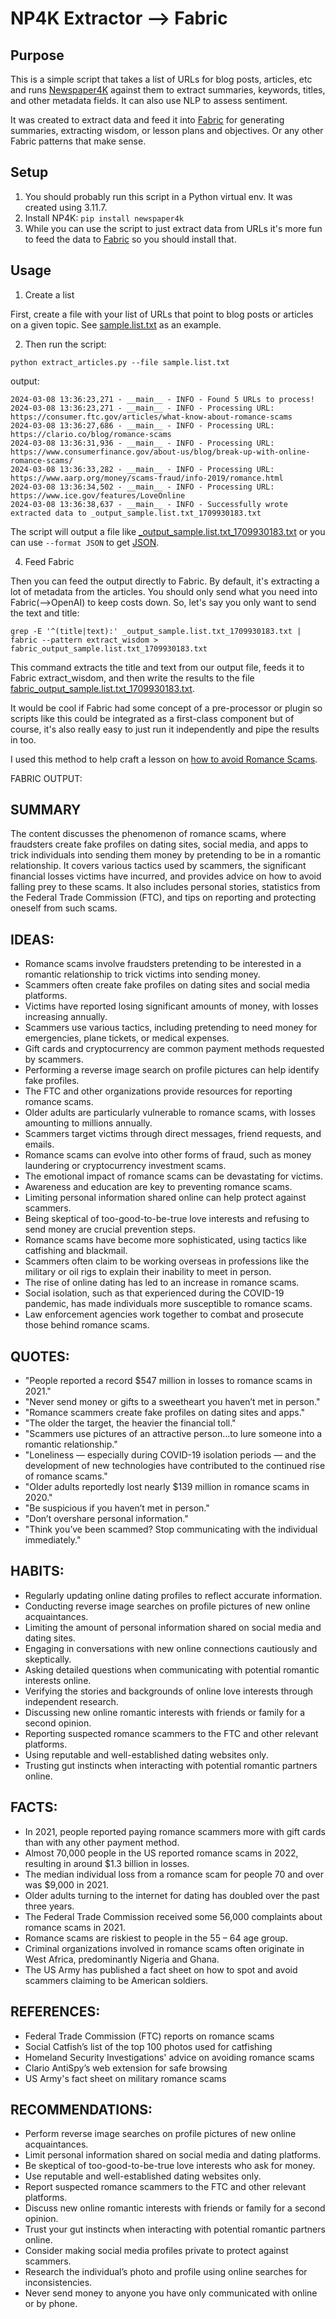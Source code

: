 # NP4K Extractor --> Fabric 

## Purpose 
This is a simple script that takes a list of URLs for blog posts, articles, etc and runs [Newspaper4K](https://github.com/AndyTheFactory/newspaper4k) against them to extract summaries, keywords, titles, and other metadata fields. It can also use NLP to assess sentiment.  

It was created to extract data and feed it into [Fabric](https://github.com/danielmiessler/fabric) for generating summaries, extracting wisdom, or lesson plans and objectives. Or any other Fabric patterns that make sense. 

## Setup

1. You should probably run this script in a Python virtual env. It was created using 3.11.7. 
2. Install NP4K: `pip install newspaper4k`
3. While you can use the script to just extract data from URLs it's more fun to feed the data to [Fabric](https://github.com/danielmiessler/fabric) so you should install that. 

## Usage 

1. Create a list

First, create a file with your list of URLs that point to blog posts or articles on a given topic. See [sample.list.txt](sample.list.txt) as an example. 

2. Then run the script:

```
python extract_articles.py --file sample.list.txt
```

output: 
```ZMBPM1➜  extractor  ᐅ  python extract_articles.py --file sample.list.txt 
2024-03-08 13:36:23,271 - __main__ - INFO - Found 5 URLs to process!
2024-03-08 13:36:23,271 - __main__ - INFO - Processing URL: https://consumer.ftc.gov/articles/what-know-about-romance-scams
2024-03-08 13:36:27,686 - __main__ - INFO - Processing URL: https://clario.co/blog/romance-scams
2024-03-08 13:36:31,936 - __main__ - INFO - Processing URL: https://www.consumerfinance.gov/about-us/blog/break-up-with-online-romance-scams/
2024-03-08 13:36:33,282 - __main__ - INFO - Processing URL: https://www.aarp.org/money/scams-fraud/info-2019/romance.html
2024-03-08 13:36:34,502 - __main__ - INFO - Processing URL: https://www.ice.gov/features/LoveOnline
2024-03-08 13:36:38,637 - __main__ - INFO - Successfully wrote extracted data to _output_sample.list.txt_1709930183.txt
```

The script will output a file like [_output_sample.list.txt_1709930183.txt](_output_sample.list.txt_1709930183.txt) or you can use `--format JSON` to get [JSON](_output_sample.list.txt_1709925366.json). 

4. Feed Fabric 

Then you can feed the output directly to Fabric. By default, it's extracting a lot of metadata from the articles. You should only send what you need into Fabric(-->OpenAI) to keep costs down. So, let's say you only want to send the text and title: 

```
grep -E '^(title|text):' _output_sample.list.txt_1709930183.txt | fabric --pattern extract_wisdom > fabric_output_sample.list.txt_1709930183.txt
```

This command extracts the title and text from our output file, feeds it to Fabric extract_wisdom, and then write the results to the file [fabric_output_sample.list.txt_1709930183.txt](fabric_output_sample.list.txt_1709930183.txt). 


It would be cool if Fabric had some concept of a pre-processor or plugin so scripts like this could be integrated as a first-class component but of course, it's also really easy to just run it independently and pipe the results in too. 

I used this method to help craft a lesson on [how to avoid Romance Scams](https://blueox.ai/course/lesson/romance-scams-unmasked/). 

FABRIC OUTPUT: 

## SUMMARY

The content discusses the phenomenon of romance scams, where fraudsters create fake profiles on dating sites, social media, and apps to trick individuals into sending them money by pretending to be in a romantic relationship. It covers various tactics used by scammers, the significant financial losses victims have incurred, and provides advice on how to avoid falling prey to these scams. It also includes personal stories, statistics from the Federal Trade Commission (FTC), and tips on reporting and protecting oneself from such scams.

## IDEAS:

- Romance scams involve fraudsters pretending to be interested in a romantic relationship to trick victims into sending money.
- Scammers often create fake profiles on dating sites and social media platforms.
- Victims have reported losing significant amounts of money, with losses increasing annually.
- Scammers use various tactics, including pretending to need money for emergencies, plane tickets, or medical expenses.
- Gift cards and cryptocurrency are common payment methods requested by scammers.
- Performing a reverse image search on profile pictures can help identify fake profiles.
- The FTC and other organizations provide resources for reporting romance scams.
- Older adults are particularly vulnerable to romance scams, with losses amounting to millions annually.
- Scammers target victims through direct messages, friend requests, and emails.
- Romance scams can evolve into other forms of fraud, such as money laundering or cryptocurrency investment scams.
- The emotional impact of romance scams can be devastating for victims.
- Awareness and education are key to preventing romance scams.
- Limiting personal information shared online can help protect against scammers.
- Being skeptical of too-good-to-be-true love interests and refusing to send money are crucial prevention steps.
- Romance scams have become more sophisticated, using tactics like catfishing and blackmail.
- Scammers often claim to be working overseas in professions like the military or oil rigs to explain their inability to meet in person.
- The rise of online dating has led to an increase in romance scams.
- Social isolation, such as that experienced during the COVID-19 pandemic, has made individuals more susceptible to romance scams.
- Law enforcement agencies work together to combat and prosecute those behind romance scams.

## QUOTES:

- "People reported a record $547 million in losses to romance scams in 2021."
- "Never send money or gifts to a sweetheart you haven’t met in person."
- "Romance scammers create fake profiles on dating sites and apps."
- "The older the target, the heavier the financial toll."
- "Scammers use pictures of an attractive person...to lure someone into a romantic relationship."
- "Loneliness — especially during COVID-19 isolation periods — and the development of new technologies have contributed to the continued rise of romance scams."
- "Older adults reportedly lost nearly $139 million in romance scams in 2020."
- "Be suspicious if you haven’t met in person."
- "Don’t overshare personal information."
- "Think you’ve been scammed? Stop communicating with the individual immediately."

## HABITS:

- Regularly updating online dating profiles to reflect accurate information.
- Conducting reverse image searches on profile pictures of new online acquaintances.
- Limiting the amount of personal information shared on social media and dating sites.
- Engaging in conversations with new online connections cautiously and skeptically.
- Asking detailed questions when communicating with potential romantic interests online.
- Verifying the stories and backgrounds of online love interests through independent research.
- Discussing new online romantic interests with friends or family for a second opinion.
- Reporting suspected romance scammers to the FTC and other relevant platforms.
- Using reputable and well-established dating websites only.
- Trusting gut instincts when interacting with potential romantic partners online.

## FACTS:

- In 2021, people reported paying romance scammers more with gift cards than with any other payment method.
- Almost 70,000 people in the US reported romance scams in 2022, resulting in around $1.3 billion in losses.
- The median individual loss from a romance scam for people 70 and over was $9,000 in 2021.
- Older adults turning to the internet for dating has doubled over the past three years.
- The Federal Trade Commission received some 56,000 complaints about romance scams in 2021.
- Romance scams are riskiest to people in the 55 – 64 age group.
- Criminal organizations involved in romance scams often originate in West Africa, predominantly Nigeria and Ghana.
- The US Army has published a fact sheet on how to spot and avoid scammers claiming to be American soldiers.

## REFERENCES:

- Federal Trade Commission (FTC) reports on romance scams
- Social Catfish’s list of the top 100 photos used for catfishing
- Homeland Security Investigations' advice on avoiding romance scams
- Clario AntiSpy’s web extension for safe browsing
- US Army's fact sheet on military romance scams

## RECOMMENDATIONS:

- Perform reverse image searches on profile pictures of new online acquaintances.
- Limit personal information shared on social media and dating platforms.
- Be skeptical of too-good-to-be-true love interests who ask for money.
- Use reputable and well-established dating websites only.
- Report suspected romance scammers to the FTC and other relevant platforms.
- Discuss new online romantic interests with friends or family for a second opinion.
- Trust your gut instincts when interacting with potential romantic partners online.
- Consider making social media profiles private to protect against scammers.
- Research the individual’s photo and profile using online searches for inconsistencies.
- Never send money to anyone you have only communicated with online or by phone.




